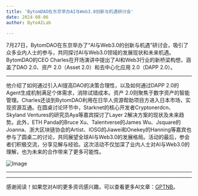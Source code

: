 ```yaml
---
title: 'BytomDAO在东京举办AI与Web3.0创新与机遇研讨会'
date: 2024-08-06
author: ByteAILab

---
```


7月27日，BytomDAO在东京举办了“AI与Web3.0的创新与机遇”研讨会，吸引了众多业内人士的参与，共同探讨AI与Web3.0领域的发展现状和未来机遇。BytomDAO的CEO Charles在开场演讲中提出了AI和Web3行业的新桥梁构想，涵盖了DAO 2.0、资产 2.0（Asset 2.0）和去中心化应用 2.0（DAPP 2.0）。

---
他介绍了如何通过引入AI提高DAO的决策合理性，以及如何通过DAPP 2.0的Agent生成机制满足个体需求，消除试错成本。资产 2.0则聚焦于数字资产的智能管理。Charles还谈到BytomDAO利用在日华人资源帮助项目方进入日本市场，实现资源互通。在圆桌讨论环节中，Starknet的核心开发者Cryptonerdcn、Skyland Ventures的研究员Aya等嘉宾探讨了Layer 2解决方案的现状及未来趋势。此外，ETH Panda的Bruce Xu、Talentverse的James Wu、Jsquare的Joanna、浙大区块链协会的Artist、IOSG的Jiawei和Onekey的Hanning等嘉宾也参与了圆桌二的讨论，共同展望全球AI与Web3.0的发展格局。活动的最后，参会者们积极交流，分享见解与经验。这次活动不仅加深了业内人士对AI与Web3.0的理解，也为未来的合作带来了更多可能性。

![Image](http://www.jesonc.com/upload/500F79EDF3F780A7F3877DE902F67058/1722320892958/FhexEU2_9hCLc7nYGrqTCTxBb8sm.jpg)

---
---
感谢阅读！如果您对AI的更多资讯感兴趣，可以查看更多AI文章：[GPTNB](https://gptnb.com)。